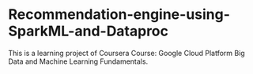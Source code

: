 # Recommendation-engine-using-SparkML-and-Dataproc
This is a learning project of Coursera Course: Google Cloud Platform Big Data and Machine Learning Fundamentals.
